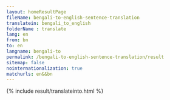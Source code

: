 ```yaml
---
layout: homeResultPage
fileName: bengali-to-english-sentence-translation
translatein: bengali_to_english
folderName : translate
lang: en
from: bn
to: en
langname: bengali-to
permalink: /bengali-to-english-sentence-translation/result
sitemap: false
nointernationalization: true
matchurls: en&&bn
---
```

{% include result/translateinto.html %}

<script src="/js/result/translation.js" data-foldername="{{page.folderName}}" data-lang="{{page.lang}}"></script>
